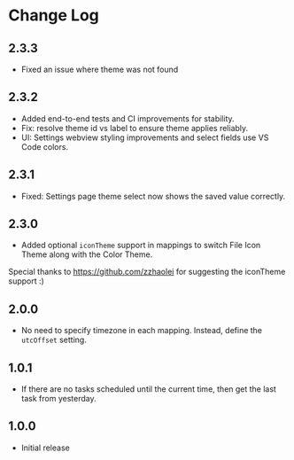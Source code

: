 # Change Log

## 2.3.3

- Fixed an issue where theme was not found

## 2.3.2

- Added end-to-end tests and CI improvements for stability.
- Fix: resolve theme id vs label to ensure theme applies reliably.
- UI: Settings webview styling improvements and select fields use VS Code colors.

## 2.3.1

- Fixed: Settings page theme select now shows the saved value correctly.

## 2.3.0

- Added optional `iconTheme` support in mappings to switch File Icon Theme along with the Color Theme.

Special thanks to https://github.com/zzhaolei for suggesting the iconTheme support :)

## 2.0.0

- No need to specify timezone in each mapping. Instead, define the `utcOffset` setting.

## 1.0.1

- If there are no tasks scheduled until the current time, then get the last task from yesterday.

## 1.0.0

- Initial release